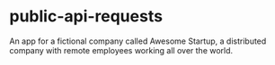 # public-api-requests
 An app for a fictional company called Awesome Startup, a distributed company with remote employees working all over the world.
